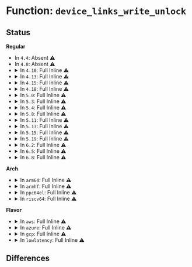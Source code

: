 # Function: <code>device_links_write_unlock</code>

## Status
<b>Regular</b>
<ul>
<li>
In <code>4.4</code>: Absent ⚠️
</li>
<li>
In <code>4.8</code>: Absent ⚠️
</li>
<li>
<details>
<summary>In <code>4.10</code>: Full Inline ⚠️</summary>

**Collision:** Unique Static

**Inline:** Full

**Transformation:** False

**Instances:**

```
In drivers/base/core.c (ffffffff815c7545)
Location: drivers/base/core.c:58
Inline: True
Inline callers:
  - drivers/base/core.c:device_del
  - drivers/base/core.c:device_links_unbind_consumers
  - drivers/base/core.c:device_links_unbind_consumers
  - drivers/base/core.c:device_links_unbind_consumers
  - drivers/base/core.c:device_links_busy
  - drivers/base/core.c:device_links_driver_cleanup
  - drivers/base/core.c:device_links_no_driver
  - drivers/base/core.c:device_links_driver_bound
  - drivers/base/core.c:device_links_check_suppliers
  - drivers/base/core.c:device_link_del
  - drivers/base/core.c:device_link_add
```
</details>
</li>
<li>
<details>
<summary>In <code>4.13</code>: Full Inline ⚠️</summary>

**Collision:** Unique Static

**Inline:** Full

**Transformation:** False

**Instances:**

```
In drivers/base/core.c (ffffffff815dc1f9)
Location: drivers/base/core.c:59
Inline: True
Inline callers:
  - drivers/base/core.c:device_del
  - drivers/base/core.c:device_links_unbind_consumers
  - drivers/base/core.c:device_links_unbind_consumers
  - drivers/base/core.c:device_links_unbind_consumers
  - drivers/base/core.c:device_links_busy
  - drivers/base/core.c:device_links_driver_cleanup
  - drivers/base/core.c:device_links_no_driver
  - drivers/base/core.c:device_links_driver_bound
  - drivers/base/core.c:device_links_check_suppliers
  - drivers/base/core.c:device_link_del
  - drivers/base/core.c:device_link_add
```
</details>
</li>
<li>
<details>
<summary>In <code>4.15</code>: Full Inline ⚠️</summary>

**Collision:** Unique Static

**Inline:** Full

**Transformation:** False

**Instances:**

```
In drivers/base/core.c (ffffffff81643327)
Location: drivers/base/core.c:59
Inline: True
Inline callers:
  - drivers/base/core.c:device_del
  - drivers/base/core.c:device_links_unbind_consumers
  - drivers/base/core.c:device_links_unbind_consumers
  - drivers/base/core.c:device_links_unbind_consumers
  - drivers/base/core.c:device_links_busy
  - drivers/base/core.c:device_links_driver_cleanup
  - drivers/base/core.c:device_links_no_driver
  - drivers/base/core.c:device_links_driver_bound
  - drivers/base/core.c:device_links_check_suppliers
  - drivers/base/core.c:device_link_del
  - drivers/base/core.c:device_link_add
```
</details>
</li>
<li>
<details>
<summary>In <code>4.18</code>: Full Inline ⚠️</summary>

**Collision:** Unique Static

**Inline:** Full

**Transformation:** False

**Instances:**

```
In drivers/base/core.c (ffffffff8167e439)
Location: drivers/base/core.c:56
Inline: True
Inline callers:
  - drivers/base/core.c:device_del
  - drivers/base/core.c:device_links_unbind_consumers
  - drivers/base/core.c:device_links_unbind_consumers
  - drivers/base/core.c:device_links_unbind_consumers
  - drivers/base/core.c:device_links_busy
  - drivers/base/core.c:device_links_driver_cleanup
  - drivers/base/core.c:device_links_no_driver
  - drivers/base/core.c:device_links_driver_bound
  - drivers/base/core.c:device_links_check_suppliers
  - drivers/base/core.c:device_link_del
```
</details>
</li>
<li>
<details>
<summary>In <code>5.0</code>: Full Inline ⚠️</summary>

**Collision:** Unique Static

**Inline:** Full

**Transformation:** False

**Instances:**

```
In drivers/base/core.c (ffffffff8169de56)
Location: drivers/base/core.c:57
Inline: True
Inline callers:
  - drivers/base/core.c:device_del
  - drivers/base/core.c:device_links_unbind_consumers
  - drivers/base/core.c:device_links_unbind_consumers
  - drivers/base/core.c:device_links_unbind_consumers
  - drivers/base/core.c:device_links_busy
  - drivers/base/core.c:device_links_driver_cleanup
  - drivers/base/core.c:device_links_no_driver
  - drivers/base/core.c:device_links_driver_bound
  - drivers/base/core.c:device_links_check_suppliers
  - drivers/base/core.c:device_link_remove
  - drivers/base/core.c:device_link_del
```
</details>
</li>
<li>
<details>
<summary>In <code>5.3</code>: Full Inline ⚠️</summary>

**Collision:** Unique Static

**Inline:** Full

**Transformation:** False

**Instances:**

```
In drivers/base/core.c (ffffffff816d6253)
Location: drivers/base/core.c:57
Inline: True
Inline callers:
  - drivers/base/core.c:device_del
  - drivers/base/core.c:device_links_unbind_consumers
  - drivers/base/core.c:device_links_unbind_consumers
  - drivers/base/core.c:device_links_unbind_consumers
  - drivers/base/core.c:device_links_busy
  - drivers/base/core.c:device_links_driver_cleanup
  - drivers/base/core.c:device_links_no_driver
  - drivers/base/core.c:device_links_driver_bound
  - drivers/base/core.c:device_links_check_suppliers
  - drivers/base/core.c:device_link_remove
  - drivers/base/core.c:device_link_del
```
</details>
</li>
<li>
<details>
<summary>In <code>5.4</code>: Full Inline ⚠️</summary>

**Collision:** Unique Static

**Inline:** Full

**Transformation:** False

**Instances:**

```
In drivers/base/core.c (ffffffff816fa28a)
Location: drivers/base/core.c:58
Inline: True
Inline callers:
  - drivers/base/core.c:device_del
  - drivers/base/core.c:device_links_unbind_consumers
  - drivers/base/core.c:device_links_unbind_consumers
  - drivers/base/core.c:device_links_unbind_consumers
  - drivers/base/core.c:device_links_busy
  - drivers/base/core.c:device_links_driver_cleanup
  - drivers/base/core.c:device_links_no_driver
  - drivers/base/core.c:device_links_driver_bound
  - drivers/base/core.c:device_links_check_suppliers
  - drivers/base/core.c:device_link_remove
  - drivers/base/core.c:device_link_del
  - drivers/base/core.c:device_link_add
```
</details>
</li>
<li>
<details>
<summary>In <code>5.8</code>: Full Inline ⚠️</summary>

**Collision:** Unique Static

**Inline:** Full

**Transformation:** False

**Instances:**

```
In drivers/base/core.c (ffffffff817b1d1b)
Location: drivers/base/core.c:66
Inline: True
Inline callers:
  - drivers/base/core.c:device_links_purge
  - drivers/base/core.c:device_links_unbind_consumers
  - drivers/base/core.c:device_links_unbind_consumers
  - drivers/base/core.c:device_links_unbind_consumers
  - drivers/base/core.c:device_links_busy
  - drivers/base/core.c:device_links_driver_cleanup
  - drivers/base/core.c:device_links_no_driver
  - drivers/base/core.c:device_links_driver_bound
  - drivers/base/core.c:device_links_supplier_sync_state_resume
  - drivers/base/core.c:device_links_supplier_sync_state_pause
  - drivers/base/core.c:device_links_check_suppliers
  - drivers/base/core.c:device_link_remove
  - drivers/base/core.c:device_link_del
  - drivers/base/core.c:device_link_add
```
</details>
</li>
<li>
<details>
<summary>In <code>5.11</code>: Full Inline ⚠️</summary>

**Collision:** Unique Static

**Inline:** Full

**Transformation:** False

**Instances:**

```
In drivers/base/core.c (ffffffff817c7d0a)
Location: drivers/base/core.c:160
Inline: True
Inline callers:
  - drivers/base/core.c:device_del
  - drivers/base/core.c:device_links_unbind_consumers
  - drivers/base/core.c:device_links_unbind_consumers
  - drivers/base/core.c:device_links_unbind_consumers
  - drivers/base/core.c:device_links_busy
  - drivers/base/core.c:device_links_driver_cleanup
  - drivers/base/core.c:device_links_no_driver
  - drivers/base/core.c:device_links_driver_bound
  - drivers/base/core.c:device_links_supplier_sync_state_resume
  - drivers/base/core.c:device_links_supplier_sync_state_pause
  - drivers/base/core.c:device_links_check_suppliers
  - drivers/base/core.c:device_link_remove
  - drivers/base/core.c:device_link_del
  - drivers/base/core.c:device_link_add
```
</details>
</li>
<li>
<details>
<summary>In <code>5.13</code>: Full Inline ⚠️</summary>

**Collision:** Unique Static

**Inline:** Full

**Transformation:** False

**Instances:**

```
In drivers/base/core.c (ffffffff817ab21a)
Location: drivers/base/core.c:178
Inline: True
Inline callers:
  - drivers/base/core.c:device_del
  - drivers/base/core.c:device_add
  - drivers/base/core.c:fw_devlink_create_devlink
  - drivers/base/core.c:fw_devlink_drivers_done
  - drivers/base/core.c:device_links_unbind_consumers
  - drivers/base/core.c:device_links_unbind_consumers
  - drivers/base/core.c:device_links_unbind_consumers
  - drivers/base/core.c:device_links_busy
  - drivers/base/core.c:device_links_driver_cleanup
  - drivers/base/core.c:device_links_no_driver
  - drivers/base/core.c:device_links_driver_bound
  - drivers/base/core.c:device_links_force_bind
  - drivers/base/core.c:device_links_supplier_sync_state_resume
  - drivers/base/core.c:device_links_supplier_sync_state_pause
  - drivers/base/core.c:device_links_check_suppliers
  - drivers/base/core.c:device_link_remove
  - drivers/base/core.c:device_link_del
  - drivers/base/core.c:device_link_add
```
</details>
</li>
<li>
<details>
<summary>In <code>5.15</code>: Full Inline ⚠️</summary>

**Collision:** Unique Static

**Inline:** Full

**Transformation:** False

**Instances:**

```
In drivers/base/core.c (ffffffff81834581)
Location: drivers/base/core.c:190
Inline: True
Inline callers:
  - drivers/base/core.c:device_del
  - drivers/base/core.c:device_add
  - drivers/base/core.c:fw_devlink_create_devlink
  - drivers/base/core.c:fw_devlink_create_devlink
  - drivers/base/core.c:fw_devlink_drivers_done
  - drivers/base/core.c:device_links_unbind_consumers
  - drivers/base/core.c:device_links_unbind_consumers
  - drivers/base/core.c:device_links_unbind_consumers
  - drivers/base/core.c:device_links_busy
  - drivers/base/core.c:device_links_driver_cleanup
  - drivers/base/core.c:device_links_no_driver
  - drivers/base/core.c:device_links_driver_bound
  - drivers/base/core.c:device_links_force_bind
  - drivers/base/core.c:device_links_supplier_sync_state_resume
  - drivers/base/core.c:device_links_supplier_sync_state_pause
  - drivers/base/core.c:device_links_check_suppliers
  - drivers/base/core.c:device_link_remove
  - drivers/base/core.c:device_link_del
  - drivers/base/core.c:device_link_add
```
</details>
</li>
<li>
<details>
<summary>In <code>5.19</code>: Full Inline ⚠️</summary>

**Collision:** Unique Static

**Inline:** Full

**Transformation:** False

**Instances:**

```
In drivers/base/core.c (ffffffff8197603a)
Location: drivers/base/core.c:191
Inline: True
Inline callers:
  - drivers/base/core.c:device_del
  - drivers/base/core.c:device_add
  - drivers/base/core.c:fw_devlink_create_devlink
  - drivers/base/core.c:fw_devlink_create_devlink
  - drivers/base/core.c:fw_devlink_drivers_done
  - drivers/base/core.c:device_links_unbind_consumers
  - drivers/base/core.c:device_links_unbind_consumers
  - drivers/base/core.c:device_links_unbind_consumers
  - drivers/base/core.c:device_links_busy
  - drivers/base/core.c:device_links_driver_cleanup
  - drivers/base/core.c:device_links_no_driver
  - drivers/base/core.c:device_links_driver_bound
  - drivers/base/core.c:device_links_force_bind
  - drivers/base/core.c:device_links_supplier_sync_state_resume
  - drivers/base/core.c:device_links_supplier_sync_state_pause
  - drivers/base/core.c:device_links_check_suppliers
  - drivers/base/core.c:device_link_remove
  - drivers/base/core.c:device_link_del
  - drivers/base/core.c:device_link_add
```
</details>
</li>
<li>
<details>
<summary>In <code>6.2</code>: Full Inline ⚠️</summary>

**Collision:** Unique Static

**Inline:** Full

**Transformation:** False

**Instances:**

```
In drivers/base/core.c (ffffffff81ae20ea)
Location: drivers/base/core.c:259
Inline: True
Inline callers:
  - drivers/base/core.c:device_del
  - drivers/base/core.c:device_add
  - drivers/base/core.c:fw_devlink_create_devlink
  - drivers/base/core.c:fw_devlink_drivers_done
  - drivers/base/core.c:device_links_unbind_consumers
  - drivers/base/core.c:device_links_unbind_consumers
  - drivers/base/core.c:device_links_unbind_consumers
  - drivers/base/core.c:device_links_busy
  - drivers/base/core.c:device_links_driver_cleanup
  - drivers/base/core.c:device_links_no_driver
  - drivers/base/core.c:device_links_driver_bound
  - drivers/base/core.c:device_links_force_bind
  - drivers/base/core.c:device_links_supplier_sync_state_resume
  - drivers/base/core.c:device_links_supplier_sync_state_pause
  - drivers/base/core.c:device_links_check_suppliers
  - drivers/base/core.c:device_link_remove
  - drivers/base/core.c:device_link_del
  - drivers/base/core.c:device_link_add
```
</details>
</li>
<li>
<details>
<summary>In <code>6.5</code>: Full Inline ⚠️</summary>

**Collision:** Unique Static

**Inline:** Full

**Transformation:** False

**Instances:**

```
In drivers/base/core.c (ffffffff81b2ffe9)
Location: drivers/base/core.c:245
Inline: True
Inline callers:
  - drivers/base/core.c:device_del
  - drivers/base/core.c:device_add
  - drivers/base/core.c:fw_devlink_create_devlink
  - drivers/base/core.c:fw_devlink_probing_done
  - drivers/base/core.c:fw_devlink_drivers_done
  - drivers/base/core.c:device_links_unbind_consumers
  - drivers/base/core.c:device_links_unbind_consumers
  - drivers/base/core.c:device_links_unbind_consumers
  - drivers/base/core.c:device_links_busy
  - drivers/base/core.c:device_links_driver_cleanup
  - drivers/base/core.c:device_links_no_driver
  - drivers/base/core.c:device_links_driver_bound
  - drivers/base/core.c:device_links_force_bind
  - drivers/base/core.c:device_links_supplier_sync_state_resume
  - drivers/base/core.c:device_links_supplier_sync_state_pause
  - drivers/base/core.c:device_links_check_suppliers
  - drivers/base/core.c:device_link_remove
  - drivers/base/core.c:device_link_del
  - drivers/base/core.c:device_link_add
```
</details>
</li>
<li>
<details>
<summary>In <code>6.8</code>: Full Inline ⚠️</summary>

**Collision:** Unique Static

**Inline:** Full

**Transformation:** False

**Instances:**

```
In drivers/base/core.c (ffffffff81b877e9)
Location: drivers/base/core.c:246
Inline: True
Inline callers:
  - drivers/base/core.c:device_del
  - drivers/base/core.c:device_add
  - drivers/base/core.c:fw_devlink_create_devlink
  - drivers/base/core.c:fw_devlink_probing_done
  - drivers/base/core.c:fw_devlink_drivers_done
  - drivers/base/core.c:device_links_unbind_consumers
  - drivers/base/core.c:device_links_unbind_consumers
  - drivers/base/core.c:device_links_unbind_consumers
  - drivers/base/core.c:device_links_busy
  - drivers/base/core.c:device_links_driver_cleanup
  - drivers/base/core.c:device_links_no_driver
  - drivers/base/core.c:device_links_driver_bound
  - drivers/base/core.c:device_links_force_bind
  - drivers/base/core.c:device_links_supplier_sync_state_resume
  - drivers/base/core.c:device_links_supplier_sync_state_pause
  - drivers/base/core.c:device_links_check_suppliers
  - drivers/base/core.c:device_link_remove
  - drivers/base/core.c:device_link_del
  - drivers/base/core.c:device_link_add
```
</details>
</li>
</ul>
<b>Arch</b>
<ul>
<li>
<details>
<summary>In <code>arm64</code>: Full Inline ⚠️</summary>

**Collision:** Unique Static

**Inline:** Full

**Transformation:** False

**Instances:**

```
In drivers/base/core.c (ffff8000108e4a70)
Location: drivers/base/core.c:58
Inline: True
Inline callers:
  - drivers/base/core.c:device_del
  - drivers/base/core.c:device_links_unbind_consumers
  - drivers/base/core.c:device_links_unbind_consumers
  - drivers/base/core.c:device_links_unbind_consumers
  - drivers/base/core.c:device_links_busy
  - drivers/base/core.c:device_links_driver_cleanup
  - drivers/base/core.c:device_links_no_driver
  - drivers/base/core.c:device_links_driver_bound
  - drivers/base/core.c:device_links_check_suppliers
  - drivers/base/core.c:device_link_remove
  - drivers/base/core.c:device_link_del
  - drivers/base/core.c:device_link_add
```
</details>
</li>
<li>
<details>
<summary>In <code>armhf</code>: Full Inline ⚠️</summary>

**Collision:** Unique Static

**Inline:** Full

**Transformation:** False

**Instances:**

```
In drivers/base/core.c (c09d349c)
Location: drivers/base/core.c:58
Inline: True
Inline callers:
  - drivers/base/core.c:device_del
  - drivers/base/core.c:device_links_unbind_consumers
  - drivers/base/core.c:device_links_unbind_consumers
  - drivers/base/core.c:device_links_unbind_consumers
  - drivers/base/core.c:device_links_busy
  - drivers/base/core.c:device_links_driver_cleanup
  - drivers/base/core.c:device_links_no_driver
  - drivers/base/core.c:device_links_driver_bound
  - drivers/base/core.c:device_links_check_suppliers
  - drivers/base/core.c:device_link_remove
  - drivers/base/core.c:device_link_del
  - drivers/base/core.c:device_link_add
```
</details>
</li>
<li>
<details>
<summary>In <code>ppc64el</code>: Full Inline ⚠️</summary>

**Collision:** Unique Static

**Inline:** Full

**Transformation:** False

**Instances:**

```
In drivers/base/core.c (c000000000979f38)
Location: drivers/base/core.c:58
Inline: True
Inline callers:
  - drivers/base/core.c:device_del
  - drivers/base/core.c:device_links_unbind_consumers
  - drivers/base/core.c:device_links_unbind_consumers
  - drivers/base/core.c:device_links_unbind_consumers
  - drivers/base/core.c:device_links_busy
  - drivers/base/core.c:device_links_driver_cleanup
  - drivers/base/core.c:device_links_no_driver
  - drivers/base/core.c:device_links_driver_bound
  - drivers/base/core.c:device_links_check_suppliers
  - drivers/base/core.c:device_link_remove
  - drivers/base/core.c:device_link_del
  - drivers/base/core.c:device_link_add
```
</details>
</li>
<li>
<details>
<summary>In <code>riscv64</code>: Full Inline ⚠️</summary>

**Collision:** Unique Static

**Inline:** Full

**Transformation:** False

**Instances:**

```
In drivers/base/core.c (ffffffe0005798d8)
Location: drivers/base/core.c:58
Inline: True
Inline callers:
  - drivers/base/core.c:device_del
  - drivers/base/core.c:device_links_unbind_consumers
  - drivers/base/core.c:device_links_unbind_consumers
  - drivers/base/core.c:device_links_unbind_consumers
  - drivers/base/core.c:device_links_busy
  - drivers/base/core.c:device_links_driver_cleanup
  - drivers/base/core.c:device_links_no_driver
  - drivers/base/core.c:device_links_driver_bound
  - drivers/base/core.c:device_links_check_suppliers
  - drivers/base/core.c:device_link_remove
  - drivers/base/core.c:device_link_del
  - drivers/base/core.c:device_link_add
```
</details>
</li>
</ul>
<b>Flavor</b>
<ul>
<li>
<details>
<summary>In <code>aws</code>: Full Inline ⚠️</summary>

**Collision:** Unique Static

**Inline:** Full

**Transformation:** False

**Instances:**

```
In drivers/base/core.c (ffffffff816bfa7a)
Location: drivers/base/core.c:58
Inline: True
Inline callers:
  - drivers/base/core.c:device_del
  - drivers/base/core.c:device_links_unbind_consumers
  - drivers/base/core.c:device_links_unbind_consumers
  - drivers/base/core.c:device_links_unbind_consumers
  - drivers/base/core.c:device_links_busy
  - drivers/base/core.c:device_links_driver_cleanup
  - drivers/base/core.c:device_links_no_driver
  - drivers/base/core.c:device_links_driver_bound
  - drivers/base/core.c:device_links_check_suppliers
  - drivers/base/core.c:device_link_remove
  - drivers/base/core.c:device_link_del
  - drivers/base/core.c:device_link_add
```
</details>
</li>
<li>
<details>
<summary>In <code>azure</code>: Full Inline ⚠️</summary>

**Collision:** Unique Static

**Inline:** Full

**Transformation:** False

**Instances:**

```
In drivers/base/core.c (ffffffff8169ad2a)
Location: drivers/base/core.c:58
Inline: True
Inline callers:
  - drivers/base/core.c:device_del
  - drivers/base/core.c:device_links_unbind_consumers
  - drivers/base/core.c:device_links_unbind_consumers
  - drivers/base/core.c:device_links_unbind_consumers
  - drivers/base/core.c:device_links_busy
  - drivers/base/core.c:device_links_driver_cleanup
  - drivers/base/core.c:device_links_no_driver
  - drivers/base/core.c:device_links_driver_bound
  - drivers/base/core.c:device_links_check_suppliers
  - drivers/base/core.c:device_link_remove
  - drivers/base/core.c:device_link_del
  - drivers/base/core.c:device_link_add
```
</details>
</li>
<li>
<details>
<summary>In <code>gcp</code>: Full Inline ⚠️</summary>

**Collision:** Unique Static

**Inline:** Full

**Transformation:** False

**Instances:**

```
In drivers/base/core.c (ffffffff816edf4a)
Location: drivers/base/core.c:58
Inline: True
Inline callers:
  - drivers/base/core.c:device_del
  - drivers/base/core.c:device_links_unbind_consumers
  - drivers/base/core.c:device_links_unbind_consumers
  - drivers/base/core.c:device_links_unbind_consumers
  - drivers/base/core.c:device_links_busy
  - drivers/base/core.c:device_links_driver_cleanup
  - drivers/base/core.c:device_links_no_driver
  - drivers/base/core.c:device_links_driver_bound
  - drivers/base/core.c:device_links_check_suppliers
  - drivers/base/core.c:device_link_remove
  - drivers/base/core.c:device_link_del
  - drivers/base/core.c:device_link_add
```
</details>
</li>
<li>
<details>
<summary>In <code>lowlatency</code>: Full Inline ⚠️</summary>

**Collision:** Unique Static

**Inline:** Full

**Transformation:** False

**Instances:**

```
In drivers/base/core.c (ffffffff8170878a)
Location: drivers/base/core.c:58
Inline: True
Inline callers:
  - drivers/base/core.c:device_del
  - drivers/base/core.c:device_links_unbind_consumers
  - drivers/base/core.c:device_links_unbind_consumers
  - drivers/base/core.c:device_links_unbind_consumers
  - drivers/base/core.c:device_links_busy
  - drivers/base/core.c:device_links_driver_cleanup
  - drivers/base/core.c:device_links_no_driver
  - drivers/base/core.c:device_links_driver_bound
  - drivers/base/core.c:device_links_check_suppliers
  - drivers/base/core.c:device_link_remove
  - drivers/base/core.c:device_link_del
  - drivers/base/core.c:device_link_add
```
</details>
</li>
</ul>

## Differences
